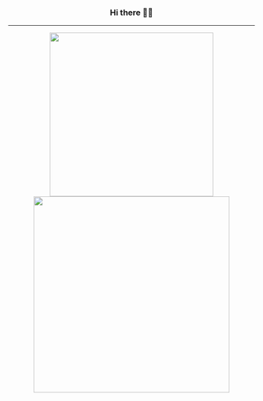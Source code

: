 <div align="center">
  <h3>Hi there ✌🏻</h3>
</div>
<hr>
<p align="center">
  <img width="334px" src="https://github-readme-stats.vercel.app/api/top-langs?username=rawat9&layout=compact&langs_count=6&theme=dark&hide_border=true"/>
  <img width="400px" src="https://github-readme-stats.vercel.app/api?username=rawat9&show_icons=true&theme=dark&count_private=true"/>
</p>
